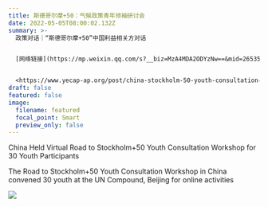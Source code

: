 ```yaml
---
title: 斯德哥尔摩+50：气候政策青年领袖研讨会
date: 2022-05-05T08:00:02.132Z
summary: >-
  政策对话｜“斯德哥尔摩+50”中国利益相关方对话


  [网络链接](https://mp.weixin.qq.com/s?__biz=MzA4MDA2ODYzNw==&mid=2653572943&idx=1&sn=bfef906e00de85e9f18702185878f21a&chksm=8477063db3008f2b57545acf73007b26ec5f3d9142500af7b1150df67c7efb324b6b4f9dd928&token=585044104&lang=zh_CN#rd), [视频链接](https://video.weibo.com/show?fid=1034:4763643007664206)


  <https://www.yecap-ap.org/post/china-stockholm-50-youth-consultation-workshop>
draft: false
featured: false
image:
  filename: featured
  focal_point: Smart
  preview_only: false
---
```

China Held Virtual Road to Stockholm+50 Youth Consultation Workshop for 30 Youth Participants


The Road to Stockholm+50 Youth Consultation Workshop in China convened 30 youth at the UN Compound, Beijing for online activities

![](https://static.wixstatic.com/media/5033a0_52ffbd1797584328a4e9d24eda72c573~mv2.jpeg/v1/fill/w_740,h_476,al_c,q_90/5033a0_52ffbd1797584328a4e9d24eda72c573~mv2.webp)